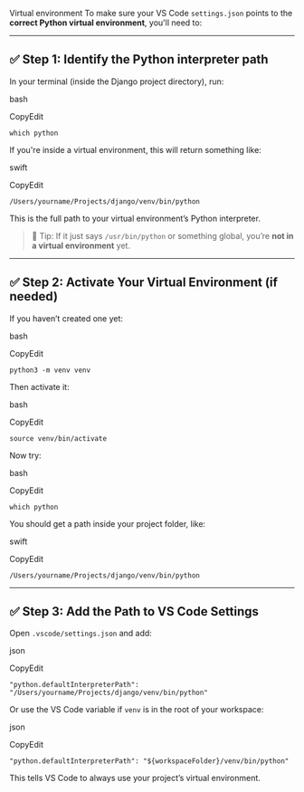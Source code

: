 Virtual environment
To make sure your VS Code `settings.json` points to the **correct Python virtual environment**, you'll need to:

---

## ✅ Step 1: Identify the Python interpreter path

In your terminal (inside the Django project directory), run:

bash

CopyEdit

`which python`

If you're inside a virtual environment, this will return something like:

swift

CopyEdit

`/Users/yourname/Projects/django/venv/bin/python`

This is the full path to your virtual environment’s Python interpreter.

> 🧠 Tip: If it just says `/usr/bin/python` or something global, you’re **not in a virtual environment** yet.

---

## ✅ Step 2: Activate Your Virtual Environment (if needed)

If you haven’t created one yet:

bash

CopyEdit

`python3 -m venv venv`

Then activate it:

bash

CopyEdit

`source venv/bin/activate`

Now try:

bash

CopyEdit

`which python`

You should get a path inside your project folder, like:

swift

CopyEdit

`/Users/yourname/Projects/django/venv/bin/python`

---

## ✅ Step 3: Add the Path to VS Code Settings

Open `.vscode/settings.json` and add:

json

CopyEdit

`"python.defaultInterpreterPath": "/Users/yourname/Projects/django/venv/bin/python"`

Or use the VS Code variable if `venv` is in the root of your workspace:

json

CopyEdit

`"python.defaultInterpreterPath": "${workspaceFolder}/venv/bin/python"`

This tells VS Code to always use your project’s virtual environment.